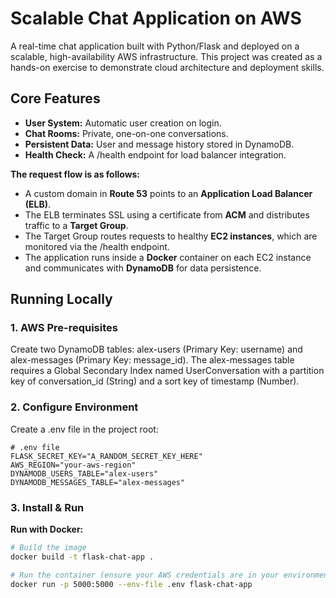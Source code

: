 # Scalable Chat Application on AWS
A real-time chat application built with Python/Flask and deployed on a scalable, high-availability AWS infrastructure. This project was created as a hands-on exercise to demonstrate cloud architecture and deployment skills.

## Core Features
* **User System:** Automatic user creation on login.
* **Chat Rooms:** Private, one-on-one conversations.
* **Persistent Data:** User and message history stored in DynamoDB.
* **Health Check:** A /health endpoint for load balancer integration.

**The request flow is as follows:**
* A custom domain in **Route 53** points to an **Application Load Balancer (ELB)**.
* The ELB terminates SSL using a certificate from **ACM** and distributes traffic to a **Target Group**.
* The Target Group routes requests to healthy **EC2 instances**, which are monitored via the /health endpoint.
* The application runs inside a **Docker** container on each EC2 instance and communicates with **DynamoDB** for data persistence.

## Running Locally

### 1. AWS Pre-requisites
Create two DynamoDB tables: alex-users (Primary Key: username) and alex-messages (Primary Key: message_id). The alex-messages table requires a Global Secondary Index named UserConversation with a partition key of conversation_id (String) and a sort key of timestamp (Number).

### 2. Configure Environment
Create a .env file in the project root:

```env
# .env file
FLASK_SECRET_KEY="A_RANDOM_SECRET_KEY_HERE"
AWS_REGION="your-aws-region"
DYNAMODB_USERS_TABLE="alex-users"
DYNAMODB_MESSAGES_TABLE="alex-messages"
```

### 3. Install & Run

**Run with Docker:**

```bash
# Build the image
docker build -t flask-chat-app .

# Run the container (ensure your AWS credentials are in your environment)
docker run -p 5000:5000 --env-file .env flask-chat-app
```
